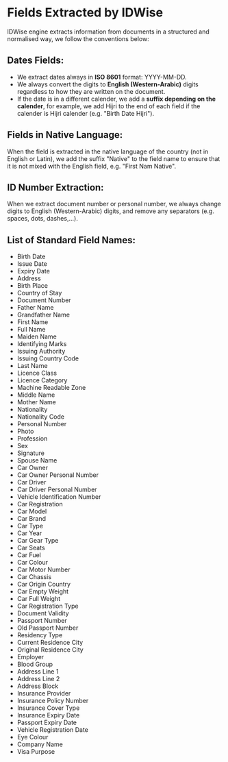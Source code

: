 # Fields Extracted by IDWise
IDWise engine extracts information from documents in a structured and normalised way, we follow the conventions below:

## Dates Fields:
* We extract dates always in **ISO 8601** format: YYYY-MM-DD.
* We always convert the digits to **English (Western-Arabic)** digits regardless to how they are written on the document.
* If the date is in a different calender, we add a **suffix depending on the calender**, for example, we add Hijri to the end of each field if the calender is Hijri calender (e.g. "Birth Date Hijri").

## Fields in Native Language:
When the field is extracted in the native language of the country (not in English or Latin), we add the suffix "Native" to the field name to ensure that it is not mixed with the English field, e.g. "First Nam Native".

## ID Number Extraction:
When we extract document number or personal number, we always change digits to English (Western-Arabic) digits, and remove any separators (e.g. spaces, dots, dashes,...).

## List of Standard Field Names:
* Birth Date
* Issue Date
* Expiry Date
* Address
* Birth Place
* Country of Stay
* Document Number
* Father Name
* Grandfather Name
* First Name
* Full Name
* Maiden Name
* Identifying Marks
* Issuing Authority
* Issuing Country Code
* Last Name
* Licence Class
* Licence Category
* Machine Readable Zone
* Middle Name
* Mother Name
* Nationality
* Nationality Code
* Personal Number
* Photo
* Profession
* Sex
* Signature
* Spouse Name
* Car Owner
* Car Owner Personal Number
* Car Driver
* Car Driver Personal Number
* Vehicle Identification Number
* Car Registration
* Car Model
* Car Brand
* Car Type
* Car Year
* Car Gear Type
* Car Seats
* Car Fuel
* Car Colour
* Car Motor Number
* Car Chassis
* Car Origin Country
* Car Empty Weight
* Car Full Weight
* Car Registration Type
* Document Validity
* Passport Number
* Old Passport Number
* Residency Type
* Current Residence City
* Original Residence City
* Employer
* Blood Group
* Address Line 1
* Address Line 2
* Address Block
* Insurance Provider
* Insurance Policy Number
* Insurance Cover Type
* Insurance Expiry Date
* Passport Expiry Date
* Vehicle Registration Date
* Eye Colour
* Company Name
* Visa Purpose
